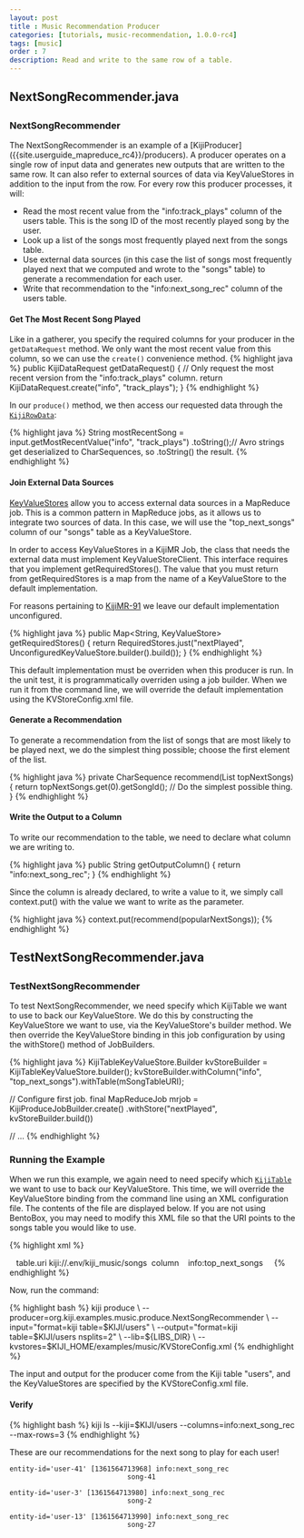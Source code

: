 ```yaml
---
layout: post
title : Music Recommendation Producer
categories: [tutorials, music-recommendation, 1.0.0-rc4]
tags: [music]
order : 7
description: Read and write to the same row of a table.
---
```


<div id="accordion-container">
  <h2 class="accordion-header"> NextSongRecommender.java </h2>
    <div class="accordion-content">
    <script src="http://gist-it.appspot.com/github/kijiproject/kiji-music/raw/master/src/main/java/org/kiji/examples/music/produce/NextSongRecommender.java"> </script>
  </div>
</div>

<h3 style="margin-top:0px;padding-top:10px;"> NextSongRecommender </h3>
The NextSongRecommender is an example of a [KijiProducer]({{site.userguide_mapreduce_rc4}}/producers).
A producer operates on a single row of input data and generates new outputs that are written to the
same row.  It can also refer to external sources of data via KeyValueStores in addition to the input from the row.
For every row this producer processes, it will:

* Read the most recent value from the "info:track_plays" column of the users table. This is the song
  ID of the most recently played song by the user.
* Look up a list of the songs most frequently played next from the songs table.
* Use external data sources (in this case the list of songs most frequently played next that we computed and wrote
to the "songs" table) to generate a recommendation for each user.
* Write that recommendation to the "info:next_song_rec" column of the users table.

#### Get The Most Recent Song Played
Like in a gatherer, you specify the required columns for your producer in the `getDataRequest` method. We
only want the most recent value from this column, so we can use the `create()` convenience method.
{% highlight java %}
  public KijiDataRequest getDataRequest() {
    // Only request the most recent version from the "info:track_plays" column.
    return KijiDataRequest.create("info", "track_plays");
  }
{% endhighlight %}

In our `produce()` method, we then access our requested data through the [`KijiRowData`]({{site.api_schema_rc4}}/KijiRowData.html):

{% highlight java %}
  String mostRecentSong = input.<CharSequence>getMostRecentValue("info", "track_plays")
      .toString();// Avro strings get deserialized to CharSequences, so .toString() the result.
{% endhighlight %}

#### Join External Data Sources
[KeyValueStores]({{site.userguide_mapreduce_rc4}}/key-value-stores) allow you to access external data sources in a MapReduce job.
This is a common pattern in MapReduce jobs, as it allows us to integrate two sources of data. In this case, we will use the
"top_next_songs" column of our "songs" table as a KeyValueStore.

In order to access KeyValueStores in a KijiMR Job, the class that needs the external data must
implement KeyValueStoreClient. This interface requires that you implement getRequiredStores().
The value that you must return from getRequiredStores is a map from the name of a KeyValueStore to
the default implementation.

For reasons pertaining to [KijiMR-91](https://jira.kiji.org/browse/KIJIMR-91) we leave our default
implementation unconfigured.

{% highlight java %}
  public Map<String, KeyValueStore<?, ?>> getRequiredStores() {
    return RequiredStores.just("nextPlayed", UnconfiguredKeyValueStore.builder().build());
  }
{% endhighlight %}

This default implementation must be overriden when this producer is run.
In the unit test, it is programmatically overriden using a job builder. When we run it from the
command line, we will override the default implementation using the KVStoreConfig.xml file.

#### Generate a Recommendation
To generate a recommendation from the list of songs that are most likely to be played next, we do
the simplest thing possible; choose the first element of the list.

{% highlight java %}
  private CharSequence recommend(List<SongCount> topNextSongs) {
    return topNextSongs.get(0).getSongId(); // Do the simplest possible thing.
  }
{% endhighlight %}

#### Write the Output to a Column
To write our recommendation to the table, we need to declare what column we are writing to.

{% highlight java %}
  public String getOutputColumn() {
    return "info:next_song_rec";
  }
{% endhighlight %}

Since the column is already declared, to write a value to it, we simply call context.put() with
the value we want to write as the parameter.

{% highlight java %}
  context.put(recommend(popularNextSongs));
{% endhighlight %}

<div id="accordion-container">
  <h2 class="accordion-header"> TestNextSongRecommender.java </h2>
    <div class="accordion-content">
    <script src="http://gist-it.appspot.com/github/kijiproject/kiji-music/raw/master/src/test/java/org/kiji/examples/music/TestNextSongRecommender.java"> </script>
  </div>
</div>

<h3 style="margin-top:0px;padding-top:10px;"> TestNextSongRecommender </h3>
To test NextSongRecommender, we need specify which KijiTable we want to use to back our
KeyValueStore. We do this by constructing the KeyValueStore we want to use, via the KeyValueStore's
builder method. We then override the KeyValueStore binding in this job configuration by using the
withStore() method of JobBuilders.

{% highlight java %}
  KijiTableKeyValueStore.Builder kvStoreBuilder = KijiTableKeyValueStore.builder();
  kvStoreBuilder.withColumn("info", "top_next_songs").withTable(mSongTableURI);

  // Configure first job.
  final MapReduceJob mrjob = KijiProduceJobBuilder.create()
      .withStore("nextPlayed", kvStoreBuilder.build())

  // ...
{% endhighlight %}

### Running the Example
When we run this example, we again need to need specify which [`KijiTable`]({{site.api_schema_rc4}}/KijiTable.html) we want to use to back our
KeyValueStore. This time, we will override the KeyValueStore binding from
the command line using an XML configuration file. The contents of the file are displayed below.
If you are not using BentoBox, you may need to modify this XML file so that the URI points to the
songs table you would like to use.


{% highlight xml %}
<?xml version="1.0" encoding="UTF-8"?>
<stores>
  <store name="nextPlayed" class="org.kiji.mapreduce.kvstore.lib.KijiTableKeyValueStore">
    <configuration>
      <property>
        <name>table.uri</name>
        <!-- This URI can be replace with the URI of a different 'songs' table to use. -->
        <value>kiji://.env/kiji_music/songs</value>
      </property>
      <property>
        <name>column</name>
        <value>info:top_next_songs</value>
      </property>
    </configuration>
  </store>
</stores>
{% endhighlight %}

Now, run the command:

<div class="userinput">
{% highlight bash %}
kiji produce \
      --producer=org.kiji.examples.music.produce.NextSongRecommender \
      --input="format=kiji table=$KIJI/users" \
      --output="format=kiji table=$KIJI/users nsplits=2" \
      --lib=${LIBS_DIR} \
      --kvstores=$KIJI_HOME/examples/music/KVStoreConfig.xml
{% endhighlight %}
</div>

The input and output for the producer come from the Kiji table "users",
and the KeyValueStores are specified by the KVStoreConfig.xml file.

#### Verify

<div class="userinput">
{% highlight bash %}
kiji ls --kiji=$KIJI/users --columns=info:next_song_rec --max-rows=3
{% endhighlight %}

These are our recommendations for the next song to play for each user!
</div>

    entity-id='user-41' [1361564713968] info:next_song_rec
                                 song-41

    entity-id='user-3' [1361564713980] info:next_song_rec
                                 song-2

    entity-id='user-13' [1361564713990] info:next_song_rec
                                 song-27

